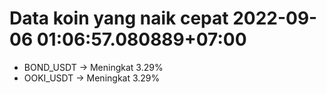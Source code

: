 # Data koin yang naik cepat 2022-09-06 01:06:57.080889+07:00

* BOND_USDT -> Meningkat 3.29%
* OOKI_USDT -> Meningkat 3.29%
